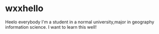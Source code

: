 # wxxhello
Heelo everybody
I'm a student in a normal university,major in geography information science.
I want to learn this well!
